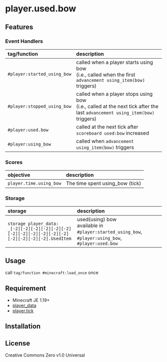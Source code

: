 player.used.bow
==

## Features

### Event Handlers

|tag/function|description|
|:--|:--|
|`#player:started_using_bow`|called when a player starts using bow<br>(i.e., called when the first `advancement using_item(bow)` triggers)|
|`#player:stopped_using_bow`|called when a player stops using bow<br>(i.e., called at the next tick after the last `advancement using_item(bow)` triggers)|
|`#player:used.bow`|called at the next tick after `scoreboard used:bow` increased|
|`#player:using_bow`|called when `advancement using_item(bow)` triggers|

### Scores

|objective|description|
|:--|:--|
|`player.time.using_bow`|The time spent using_bow (tick)|

### Storage

|storage|description|
|:--|:--|
|`storage player_data: _[-2][-2][-2][-2][-2][-2][-2][-2][-2][-2][-2][-2][-2][-2][-2][-2].UsedItem`|used(using) bow<br>available in `#player:started_using_bow`, `#player:using_bow`, `#player:used.bow`|

## Usage

call `tag/function #minecraft:load_once` once

## Requirement

- Minecraft JE 1.19+
- [player_data](https://github.com/a-happin/player-datapacks/tree/master/01.player_data)
- [player.tick](https://github.com/a-happin/player-datapacks/tree/master/10.player.tick)

## Installation

## License
Creative Commons Zero v1.0 Universal
